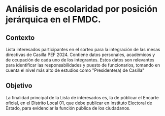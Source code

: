 # Análisis de escolaridad por posición jerárquica en el FMDC.

## Contexto
Lista interesados participantes en el sorteo para la integración de las mesas directivas de Casilla PEF 2024. Contiene datos personales, académicos y de ocupación de cada uno de los integrantes.
Estos datos son relevantes para identificar las responsabilidades y puesto de funcionarios, tomando en cuenta el nivel más alto de estudios como "Presidente(a) de Casilla"

## Objetivo
La finalidad principal de la Lista de interesados es, la de públicar el Encarte oficial, en el Distrito Local 01, que debe publicar en Instituto Electoral de Estado, para evidenciar la función pública de los ciudadanos.

